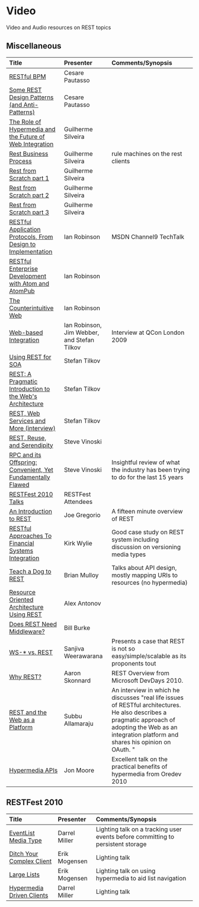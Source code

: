 # Video #

Video and Audio resources on REST topics

## Miscellaneous ##
| **Title** | **Presenter** | **Comments/Synopsis** |
|:----------|:--------------|:----------------------|
|[RESTful BPM](http://www.infoq.com/presentations/RESTful-BPM) | Cesare Pautasso |
| [Some REST Design Patterns (and Anti-Patterns)](http://www.infoq.com/presentations/Some-REST-Design-Patterns) | Cesare Pautasso |  |
|[The Role of Hypermedia and the Future of Web Integration](http://www.infoq.com/presentations/Hypermedia-Web-Integration) | Guilherme Silveira |
| [Rest Business Process](http://vimeo.com/12079275) | Guilherme Silveira | rule machines on the rest clients |
| [Rest from Scratch part 1](http://vimeo.com/11294789) | Guilherme Silveira |
| [Rest from Scratch part 2](http://vimeo.com/11483381) | Guilherme Silveira |
| [Rest from Scratch part 3](http://vimeo.com/11996778) | Guilherme Silveira |
|[RESTful Application Protocols, From Design to Implementation](http://channel9.msdn.com/posts/TechTalk-RESTful-Application-Protocols-From-Design-to-Implementation) | Ian Robinson | MSDN Channel9 TechTalk |
| [RESTful Enterprise Development with Atom and AtomPub](http://www.infoq.com/presentations/robinson-restful-enterprise) | Ian Robinson |  |
|[The Counterintuitive Web](http://www.infoq.com/presentations/The-Counterintuitive-Web) | Ian Robinson |
|[Web-based Integration](http://www.infoq.com/interviews/robinson-webber-rest) | Ian Robinson, Jim Webber, and Stefan Tilkov | Interview at QCon London 2009 |
|[Using REST for SOA](http://www.infoq.com/presentations/Using-REST-for-SOA) | Stefan Tilkov |
|[REST: A Pragmatic Introduction to the Web's Architecture](http://www.infoq.com/presentations/qcon-tilkov-rest-intro) | Stefan Tilkov |
|[REST, Web Services and More (interview)](http://www.infoq.com/interviews/tilkov-rest-web-services) | Stefan Tilkov|
|[REST, Reuse, and Serendipity](http://www.infoq.com/presentations/vinoski-rest-serendipity) | Steve Vinoski |
|[RPC and its Offspring: Convenient, Yet Fundamentally Flawed](http://www.infoq.com/presentations/vinoski-rpc-convenient-but-flawed) | Steve Vinoski | Insightful review of what the industry has been trying to do for the last 15 years |
|[RESTFest 2010 Talks](http://vimeo.com/channels/restfest) | RESTFest Attendees |
|[An Introduction to REST](http://bitworking.org/news/373/An-Introduction-to-REST) | Joe Gregorio| A fifteen minute overview of REST |
|[RESTful Approaches To Financial Systems Integration](http://www.infoq.com/presentations/restful-financial-systems-integration) | Kirk Wylie|Good case study on REST system including discussion on versioning media types |
|[Teach a Dog to REST](http://blog.apigee.com/detail/restful_api_design/) | Brian Mulloy | Talks about API design, mostly mapping URIs to resources (no hypermedia) |
|[Resource Oriented Architecture Using REST](http://vimeo.com/15697358) | Alex Antonov|  |
|[Does REST Need Middleware?](http://www.infoq.com/presentations/Does-REST-Need-Middleware) | Bill Burke |  |
|[WS-\* vs. REST](http://www.infoq.com/presentations/sanjiva-rest-myths) | Sanjiva Weerawarana | Presents a case that REST is not so easy/simple/scalable as its proponents tout |
| [Why REST?](http://channel9.msdn.com/blogs/matthijs/why-rest-by-aaron-skonnard) | Aaron Skonnard | REST Overview from Microsoft DevDays 2010. |
| [REST and the Web as a Platform](http://www.infoq.com/interviews/rest-and-the-web-as-a-platform) | Subbu Allamaraju | An interview in which he discusses "real life issues of RESTful architectures. He also describes a pragmatic approach of adopting the Web as an integration platform and shares his opinion on OAuth. " |
|[Hypermedia APIs](http://oredev.org/2010/sessions/hypermedia-apis)| Jon Moore | Excellent talk on the practical benefits of hypermedia from Oredev 2010|


## RESTFest 2010 ##
| **Title** | **Presenter** | **Comments/Synopsis** |
|:----------|:--------------|:----------------------|
| [EventList Media Type](http://vimeo.com/channels/restfest#15564107) | Darrel Miller | Lighting talk on a tracking user events before committing to persistent storage |
| [Ditch Your Complex Client](http://vimeo.com/channels/restfest#15455197) | Erik Mogensen | Lighting talk |
| [Large Lists](http://vimeo.com/channels/restfest#15458648)  | Erik Mogensen | Lighting talk on using hypermedia to aid list navigation |
| [Hypermedia Driven Clients](http://vimeo.com/channels/restfest#15455581)  | Darrel Miller | Lighting talk |